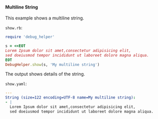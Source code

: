 #### Multiline String

This example shows a multiline string.

```show.rb```:
```ruby
require 'debug_helper'

s = <<EOT
Lorem Ipsum dolor sit amet,consectetur adipisicing elit,
sed doeiusmod tempor incididunt ut laboreet dolore magna aliqua.
EOT
DebugHelper.show(s, 'My multiline string')
```

The output shows details of the string.

```show.yaml```:
```yaml
---
String (size=122 encoding=UTF-8 name=My multiline string):
- |
  Lorem Ipsum dolor sit amet,consectetur adipisicing elit,
  sed doeiusmod tempor incididunt ut laboreet dolore magna aliqua.
```
